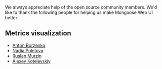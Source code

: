 We always appreciate help of the open source community members. We'd like to thank the following people for helping us make Mongoose Web UI better: 

## Metrics visualization 
* [Anton Borzenko](https://github.com/AntonBorzenko)
* [Nadia Poletova](https://github.com/poletova-n)
* [Ruslan Murzin](https://github.com/rusyamurzin)
* [Alexey Kotelevskiy](https://github.com/alexeykotelevskiy)
